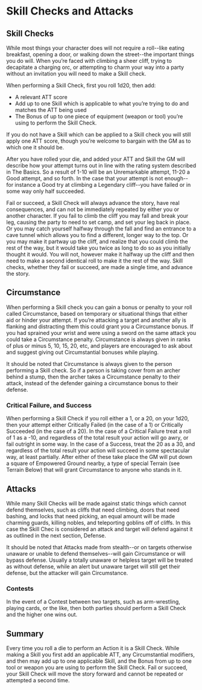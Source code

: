 # Skill Checks and Attacks

## Skill Checks

While most things your character does will not require a roll--like eating
breakfast, opening a door, or walking down the street--the important things you
do will. When you’re faced with climbing a sheer cliff, trying to decapitate a
charging orc, or attempting to charm your way into a party without an
invitation you will need to make a Skill check.

When performing a Skill Check, first you roll 1d20, then add:

*   A relevant ATT score
*   Add up to one Skill which is applicable to what you’re trying to do and
	matches the ATT being used
*   The Bonus of up to one piece of equipment (weapon or tool) you’re using to
	perform the Skill Check.

If you do not have a Skill which can be applied to a Skill check you will still
apply one ATT score, though you’re welcome to bargain with the GM as to which
one it should be.

After you have rolled your die, and added your ATT and Skill the GM will
describe how your attempt turns out in line with the rating system described in
The Basics. So a result of 1-10 will be an Unremarkable attempt, 11-20 a Good
attempt, and so forth. In the case that your attempt is not enough-- for
instance a Good try at climbing a Legendary cliff--you have failed or in some
way only half succeeded.

Fail or succeed, a Skill Check will always advance the story, have real
consequences, and can not be immediately repeated by either you or another
character. If you fail to climb the cliff you may fall and break your leg,
causing the party to need to set camp, and set your leg back in place. Or you
may catch yourself halfway through the fall and find an entrance to a cave
tunnel which allows you to find a different, longer way to the top. Or you may
make it partway up the cliff, and realize that you could climb the rest of the
way, but it would take you twice as long to do so as you initially thought it
would. You will not, however make it halfway up the cliff and then need to make
a second identical roll to make it the rest of the way. Skill checks, whether
they fail or succeed, are made a single time, and advance the story.

## Circumstance

When performing a Skill check you can gain a bonus or penalty to your roll
called Circumstance, based on temporary or situational things that either aid
or hinder your attempt. If you’re attacking a target and another ally is
flanking and distracting them this could grant you a Circumstance bonus. If you
had sprained your wrist and were using a sword on the same attack you could
take a Circumstance penalty. Circumstance is always given in ranks of plus or
minus 5, 10, 15, 20, etc, and players are encouraged to ask about and suggest
giving out Circumstantial bonuses while playing.

It should be noted that Circumstance is always given to the person performing a
Skill check. So if a person is taking cover from an archer behind a stump, then
the archer takes a Circumstance penalty to their attack, instead of the
defender gaining a circumstance bonus to their defense.

### Critical Failure, and Success

When performing a Skill Check if you roll either a 1, or a 20, on your 1d20,
then your attempt either Critically Failed (in the case of a 1) or Critically
Succeeded (in the case of a 20). In the case of a Critical Failure treat a roll
of 1 as a -10, and regardless of the total result your action will go awry, or
fail outright in some way. In the case of a Success, treat the 20 as a 30, and
regardless of the total result your action will succeed in some spectacular
way, at least partially. After either of these take place the GM will put down
a square of Empowered Ground nearby, a type of special Terrain (see Terrain
Below) that will grant Circumstance to anyone who stands in it.

## Attacks

While many Skill Checks will be made against static things which cannot defend
themselves, such as cliffs that need climbing, doors that need bashing, and
locks that need picking, an equal amount will be made charming guards, killing
nobles, and teleporting goblins off of cliffs. In this case the Skill Chec is
considered an attack and target will defend against it as outlined in the next
section, Defense.

It should be noted that Attacks made from stealth--or on targets otherwise
unaware or unable to defend themselves--will gain Circumstance or will bypass
defense. Usually a totally unaware or helpless target will be treated as
without defense, while an alert but unaware target will still get their
defense, but the attacker will gain Circumstance.

### Contests

In the event of a Contest between two targets, such as arm-wrestling, playing
cards, or the like, then both parties should perform a Skill Check and the
higher one wins out.

## Summary
Every time you roll a die to perform an Action it is a Skill Check. While
making a Skill you first add an applicable ATT, any Circumstantial modifiers,
and then may add up to one applicable Skill, and the Bonus from up to one tool
or weapon you are using to perform the Skill Check. Fail or succeed, your Skill
Check will move the story forward and cannot be repeated or attempted a second
time.
